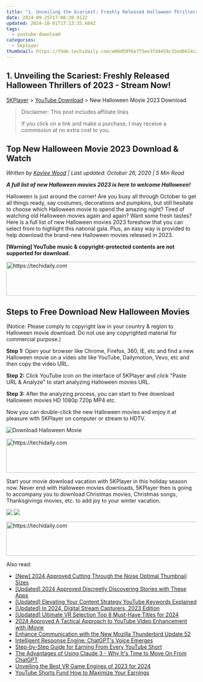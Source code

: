 ```yaml
---
title: "1. Unveiling the Scariest: Freshly Released Halloween Thrillers of 2023 - Stream Now!"
date: 2024-09-25T17:08:20.912Z
updated: 2024-10-01T17:13:35.684Z
tags:
  - youtube-download
categories:
  - 5kplayer
thumbnail: https://thmb.techidaily.com/e66d59f6a7f3ee3fd4459c32ed6624c2f6ec71360ee07a6e8330c6bbedc03c6e.jpg
---
```


## 1. Unveiling the Scariest: Freshly Released Halloween Thrillers of 2023 - Stream Now!

[5KPlayer](https://tools.techidaily.com/5kplayer/products/) \> [YouTube Download](https://tools.techidaily.com/5kplayer/youtube-download/) \> New Halloween Movie 2023 Download 

>  Disclaimer: This post includes affiliate links
>
>  If you click on a link and make a purchase, I may receive a commission at no extra cost to you.
>

## Top New Halloween Movie 2023 Download & Watch

 _Written by [Kaylee Wood](https://www.quora.com/profile/Amanda-Hu-21) | Last updated: October 26, 2020 | 5 Min Read_ 

_**A full list of new Halloween movies 2023 is here to welcome Halloween!**_ 

Halloween is just around the corner! Are you busy all through October to get all things ready, say costumes, decorations and pumpkins, but still hesitate to choose which Halloween movie to spend the amazing night? Tired of watching old Halloween movies again and again? Want some fresh tastes? Here is a full list of new Halloween movies 2023 foreshow that you can select from to highlight this national gala. Plus, an easy way is provided to help download the brand-new Halloween movies released in 2023.

**\[Warning\] YouTube music & copyright-protected contents are not supported for download.**

<!-- affiliate ads begin -->
<a href="https://laganoo.pxf.io/c/5597632/1484939/16446" target="_top" id="1484939">
  <img src="//a.impactradius-go.com/display-ad/16446-1484939" border="0" alt="https://techidaily.com" width="728" height="90"/>
</a>
<img height="0" width="0" src="https://laganoo.pxf.io/i/5597632/1484939/16446" style="position:absolute;visibility:hidden;" border="0" />
<!-- affiliate ads end -->

## Steps to Free Download New Halloween Movies

(Notice: Please comply to copyright law in your country & region to Halloween movie download. Do not use any copyrighted material for commercial purpose.)

**Step 1:** Open your browser like Chrome, Firefox, 360, IE, etc and find a new Halloween movie on a video site like YouTube, Dailymotion, Vevo, etc and then copy the video URL.   

**Step 2:** Click YouTube icon on the interface of 5KPlayer and click "Paste URL & Analyze" to start analyzing Halloween movies URL.

**Step 3:** After the analyzing process, you can start to free download Halloween movies HD 1080p 720p MP4 etc.

Now you can double-click the new Halloween movies and enjoy it at pleasure with 5KPlayer on computer or stream to HDTV.

![Download Halloween Movie](https://www.5kplayer.com/youtube-download/img/download-halloween-movie.jpg) 

<!-- affiliate ads begin -->
<a href="https://zebaoaffiliateprogram.pxf.io/c/5597632/2137972/21526" target="_top" id="2137972">
  <img src="//a.impactradius-go.com/display-ad/21526-2137972" border="0" alt="https://techidaily.com" width="728" height="90"/>
</a>
<img height="0" width="0" src="https://zebaoaffiliateprogram.pxf.io/i/5597632/2137972/21526" style="position:absolute;visibility:hidden;" border="0" />
<!-- affiliate ads end -->

Start your movie download vacation with 5KPlayer in this holiday season now. Never end with Halloween movies downloads, 5KPlayer then is going to accompany you to download Christmas movies, Christmas songs, Thanksgivings movies, etc. to add joy to your winter vacation.

[![](https://www.5kplayer.com/youtube-download/../button/freedownwhitewin.png)](https://tools.techidaily.com/5kplayer/products/) [![](https://www.5kplayer.com/youtube-download/../button/freedownbackmac.png)](https://tools.techidaily.com/5kplayer/products/)

<!-- affiliate ads begin -->
<a href="https://aligracehair.sjv.io/c/5597632/2135361/19272" target="_top" id="2135361">
  <img src="//a.impactradius-go.com/display-ad/19272-2135361" border="0" alt="https://techidaily.com" width="728" height="90"/>
</a>
<img height="0" width="0" src="https://aligracehair.sjv.io/i/5597632/2135361/19272" style="position:absolute;visibility:hidden;" border="0" />
<!-- affiliate ads end -->

<ins class="adsbygoogle"
     style="display:block"
     data-ad-format="autorelaxed"
     data-ad-client="ca-pub-7571918770474297"
     data-ad-slot="1223367746"></ins>

<ins class="adsbygoogle"
     style="display:block"
     data-ad-client="ca-pub-7571918770474297"
     data-ad-slot="8358498916"
     data-ad-format="auto"
     data-full-width-responsive="true"></ins>

<span class="atpl-alsoreadstyle">Also read:</span>
<div><ul>
<li><a href="https://youtube-lab.techidaily.com/024-approved-cutting-through-the-noise-optimal-thumbnail-sizes/"><u>[New] 2024 Approved Cutting Through the Noise Optimal Thumbnail Sizes</u></a></li>
<li><a href="https://instagram-clips.techidaily.com/updated-2024-approved-discreetly-discovering-stories-with-these-apps/"><u>[Updated] 2024 Approved Discreetly Discovering Stories with These Apps</u></a></li>
<li><a href="https://youtube-video-recordings.techidaily.com/updated-elevating-your-content-strategy-youtube-keywords-explained/"><u>[Updated] Elevating Your Content Strategy YouTube Keywords Explained</u></a></li>
<li><a href="https://facebook-videos.techidaily.com/updated-in-2024-digital-stream-capturers-2023-edition/"><u>[Updated] In 2024, Digital Stream Capturers, 2023 Edition</u></a></li>
<li><a href="https://fox-blue.techidaily.com/updated-ultimate-vr-selection-top-8-must-have-titles-for-2024/"><u>[Updated] Ultimate VR Selection Top 8 Must-Have Titles for 2024</u></a></li>
<li><a href="https://youtube-video-recordings.techidaily.com/2024-approved-a-tactical-approach-to-youtube-video-enhancement-with-imovie/"><u>2024 Approved A Tactical Approach to YouTube Video Enhancement with iMovie</u></a></li>
<li><a href="https://tech-recovery.techidaily.com/enhance-communication-with-the-new-mozilla-thunderbird-update-52/"><u>Enhance Communication with the New Mozilla Thunderbird Update 52</u></a></li>
<li><a href="https://tech-revival.techidaily.com/intelligent-response-engine-chatgpts-voice-emerges/"><u>Intelligent Response Engine: ChatGPT's Voice Emerges</u></a></li>
<li><a href="https://youtube-video-recordings.techidaily.com/step-by-step-guide-for-earning-from-every-youtube-short/"><u>Step-by-Step Guide for Earning From Every YouTube Short</u></a></li>
<li><a href="https://tech-revival.techidaily.com/the-advantages-of-using-claude-3-why-its-time-to-move-on-from-chatgpt/"><u>The Advantages of Using Claude 3 - Why It's Time to Move On From ChatGPT</u></a></li>
<li><a href="https://some-tips.techidaily.com/unveiling-the-best-vr-game-engines-of-2023-for-2024/"><u>Unveiling the Best VR Game Engines of 2023 for 2024</u></a></li>
<li><a href="https://youtube-video-recordings.techidaily.com/youtube-shorts-fund-how-to-maximize-your-earnings/"><u>YouTube Shorts Fund How to Maximize Your Earnings</u></a></li>
</ul></div>

